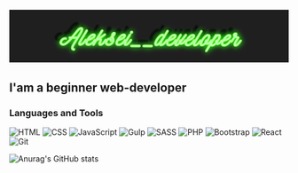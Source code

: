 ![Header](https://github.com/AlekseidDEV/AlekseidDEV/blob/main/assets/intro.png)

## I'am a beginner web-developer


### Languages ​​and Tools
![HTML](https://img.shields.io/badge/-HTML-1F1F1F?style=for-the-badge&logo=HTML5)
![CSS](https://img.shields.io/badge/-CSS-1F1F1F?style=for-the-badge&logo=CSS3)
![JavaScript](https://img.shields.io/badge/-JavaScript-1F1F1F?style=for-the-badge&logo=JavaScript)
![Gulp](https://img.shields.io/badge/-Gulp-1F1F1F?style=for-the-badge&logo=Gulp)
![SASS](https://img.shields.io/badge/-SASS-1F1F1F?style=for-the-badge&logo=SASS)
![PHP](https://img.shields.io/badge/-PHP-1F1F1F?style=for-the-badge&logo=PHP)
![Bootstrap](https://img.shields.io/badge/-Bootstrap-1F1F1F?style=for-the-badge&logo=Bootstrap)
![React](https://img.shields.io/badge/-React-1F1F1F?style=for-the-badge&logo=React)
![Git](https://img.shields.io/badge/-git-1F1F1F?style=for-the-badge&logo=git)


![Anurag's GitHub stats](https://github-readme-stats.vercel.app/api?username=Aleksei__developer=contribs,prs)
<!--
**AlekseidDEV/AlekseidDEV** is a ✨ _special_ ✨ repository because its `README.md` (this file) appears on your GitHub profile.

Here are some ideas to get you started:

- 🔭 I’m currently working on ...
- 🌱 I’m currently learning ...
- 👯 I’m looking to collaborate on ...
- 🤔 I’m looking for help with ...
- 💬 Ask me about ...
- 📫 How to reach me: ...
- 😄 Pronouns: ...
- ⚡ Fun fact: ...
-->
